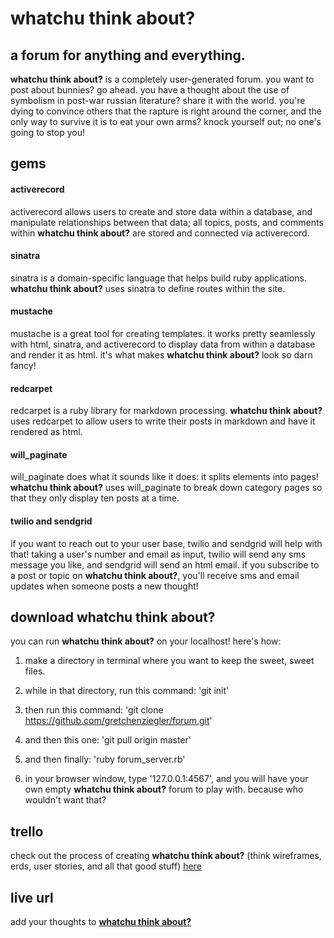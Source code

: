 # whatchu think about?

## a forum for anything and everything.

**whatchu think about?** is a completely user-generated forum. you want to post about bunnies? go ahead. you have a thought about the use of symbolism in post-war russian literature? share it with the world. you're dying to convince others that the rapture is right around the corner, and the only way to survive it is to eat your own arms? knock yourself out; no one's going to stop you!

## gems

#### activerecord

activerecord allows users to create and store data within a database, and manipulate relationships between that data; all topics, posts, and comments within **whatchu think about?** are stored and connected via activerecord.

#### sinatra

sinatra is a domain-specific language that helps build ruby applications. **whatchu think about?** uses sinatra to define routes within the site.

#### mustache

mustache is a great tool for creating templates. it works pretty seamlessly with html, sinatra, and activerecord to display data from within a database and render it as html. it's what makes **whatchu think about?** look so darn fancy!

#### redcarpet

redcarpet is a ruby library for markdown processing. **whatchu think about?** uses redcarpet to allow users to write their posts in markdown and have it rendered as html.

#### will_paginate

will_paginate does what it sounds like it does: it splits elements into pages! **whatchu think about?** uses will_paginate to break down category pages so that they only display ten posts at a time.

#### twilio and sendgrid

if you want to reach out to your user base, twilio and sendgrid will help with that! taking a user's number and email as input, twilio will send any sms message you like, and sendgrid will send an html email. if you subscribe to a post or topic on **whatchu think about?**, you'll receive sms and email updates when someone posts a new thought!

## download whatchu think about?

you can run **whatchu think about?** on your localhost! here's how:

1. make a directory in terminal where you want to keep the sweet, sweet files. 

2. while in that directory, run this command: 'git init'

3. then run this command: 'git clone https://github.com/gretchenziegler/forum.git'

4. and then this one: 'git pull origin master'

5. and then finally: 'ruby forum_server.rb'

6. in your browser window, type '127.0.0.1:4567', and you will have your own empty **whatchu think about?** forum to play with. because who wouldn't want that?

## trello

check out the process of creating **whatchu think about?** (think wireframes, erds, user stories, and all that good stuff) [here](https://trello.com/b/V6XeCQel/forum)

## live url

add your thoughts to [**whatchu think about?**](https://www.gretchenziegler.com)